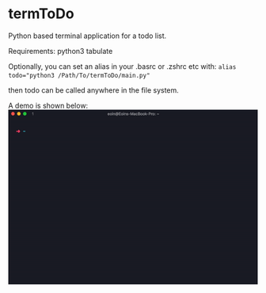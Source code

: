 # termToDo
Python based terminal application for a todo list.

Requirements:
  python3
  tabulate
  
Optionally, you can set an alias in your .basrc or .zshrc etc with:
``alias todo="python3 /Path/To/termToDo/main.py"``

then todo can be called anywhere in the file system.

A demo is shown below:
![demo](./demo.gif)